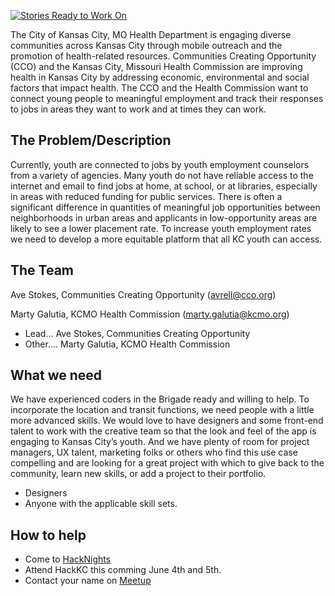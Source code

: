 [![Stories Ready to Work On](https://badge.waffle.io/zmon/team1.svg?label=ready&title=Cards%20Ready%20To%20Work%20On)](https://waffle.io/zmon/team1)

The City of Kansas City, MO Health Department is engaging diverse communities across Kansas City through mobile outreach and the promotion of health-related resources.  Communities Creating Opportunity (CCO) and the Kansas City, Missouri Health Commission are improving health in Kansas City by addressing economic, environmental and social factors that impact health. The CCO and the Health Commission want to connect young people to meaningful employment and track their responses to jobs in areas they want to work and at times they can work.

## The Problem/Description
Currently, youth are connected to jobs by youth employment counselors from a variety of agencies. Many youth do not have reliable access to the internet and email to find jobs at home, at school, or at libraries, especially in areas with reduced funding for public services. There is often a significant difference in quantities of meaningful job opportunities between neighborhoods in urban areas and applicants in low-opportunity areas are likely to see a lower placement rate. To increase youth employment rates we need to develop a more equitable platform that all KC youth can access.
 
## The Team
Ave Stokes, Communities Creating Opportunity (avrell@cco.org)

Marty Galutia, KCMO Health Commission (marty.galutia@kcmo.org)

* Lead...
Ave Stokes, Communities Creating Opportunity
* Other....
Marty Galutia, KCMO Health Commission

## What we need
We have experienced coders in the Brigade ready and willing to help. To incorporate the location and transit functions, we need people with a little more advanced skills. We would love to have designers and some front-end talent to work with the creative team so that the look and feel of the app is engaging to Kansas City’s youth. And we have plenty of room for project managers, UX talent, marketing folks or others who find this use case compelling and are looking for a great project with which to give back to the community, learn new skills, or add a project to their portfolio.

* Designers
* Anyone with the applicable skill sets.

## How to help

* Come to [HackNights](http://www.meetup.com/KCBrigade/)
* Attend HackKC this comming June 4th and 5th.
* Contact your name on [Meetup](http://www.meetup.com/KCBrigade/)
